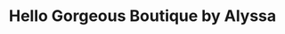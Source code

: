 ---
title: "Hello Gorgeous Boutique by Alyssa"
url: /lancaster/hello-gorgeous-boutique-by-alyssa/
shop: hairdresser
---